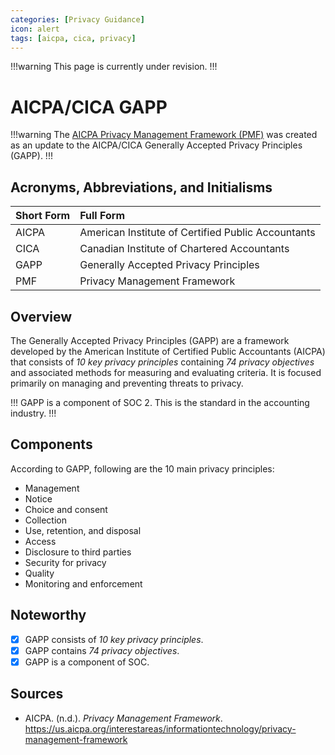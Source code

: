 ```yaml
---
categories: [Privacy Guidance]
icon: alert
tags: [aicpa, cica, privacy]
---
```


!!!warning
This page is currently under revision.
!!!

# AICPA/CICA GAPP

!!!warning
The [AICPA Privacy Management Framework (PMF)](/guidance/aicpa-pmf.md) was created as an update to the AICPA/CICA Generally Accepted Privacy Principles (GAPP).
!!!

## Acronyms, Abbreviations, and Initialisms

Short Form | Full Form
:--- | :---
AICPA | American Institute of Certified Public Accountants
CICA | Canadian Institute of Chartered Accountants
GAPP | Generally Accepted Privacy Principles
PMF | Privacy Management Framework

## Overview

The Generally Accepted Privacy Principles (GAPP) are a framework developed by the American Institute of Certified Public Accountants (AICPA) that consists of *10 key privacy principles* containing *74 privacy objectives* and associated methods for measuring and evaluating criteria. It is focused primarily on managing and preventing threats to privacy.

!!!
GAPP is a component of SOC 2. This is the standard in the accounting industry.
!!!

## Components

According to GAPP, following are the 10 main privacy principles:

- Management
- Notice
- Choice and consent
- Collection
- Use, retention, and disposal
- Access
- Disclosure to third parties
- Security for privacy
- Quality
- Monitoring and enforcement

## Noteworthy

- [x] GAPP consists of *10 key privacy principles*.
- [x] GAPP contains *74 privacy objectives*.
- [x] GAPP is a component of SOC.

## Sources

- AICPA. (n.d.). *Privacy Management Framework*. https://us.aicpa.org/interestareas/informationtechnology/privacy-management-framework